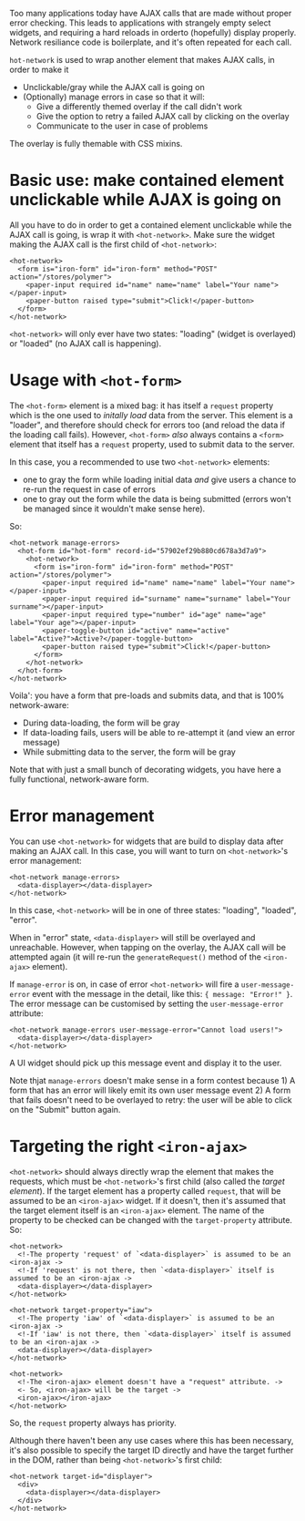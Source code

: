 Too many applications today have AJAX calls that are made without proper error checking. This leads to applications with strangely empty select widgets, and requiring a hard reloads in orderto (hopefully) display properly. Network resiliance code is boilerplate, and it's often repeated for each call.

`hot-network` is used to wrap another element that makes AJAX calls, in order to make it

* Unclickable/gray while the AJAX call is going on
* (Optionally) manage errors in case so that it will:
  * Give a differently themed overlay if the call didn't work
  * Give the option to retry a failed AJAX call by clicking on the overlay
  * Communicate to the user in case of problems

The overlay is fully themable with CSS mixins.

# Basic use: make contained element unclickable while AJAX is going on

All you have to do in order to get a contained element unclickable while the AJAX call is going, is wrap it with `<hot-network>`. Make sure the widget making the AJAX call is the first child of `<hot-network>`:

    <hot-network>
      <form is="iron-form" id="iron-form" method="POST" action="/stores/polymer">
        <paper-input required id="name" name="name" label="Your name"></paper-input>
        <paper-button raised type="submit">Click!</paper-button>
      </form>
    </hot-network>

`<hot-network>` will only ever have two states: "loading" (widget is overlayed) or "loaded" (no AJAX call is happening).

# Usage with `<hot-form>`

The `<hot-form>` element is a mixed bag: it has itself a `request` property which is the one used to _initally load_ data from the server. This element is a "loader", and therefore should check for errors too (and reload the data if the loading call fails). However, `<hot-form>` _also_ always contains a `<form>` element that itself has a `request` property, used to submit data to the server.

In this case, you a recommended to use two `<hot-network>` elements:

* one to gray the form while loading initial data _and_ give users a chance to re-run the request in case of errors
* one to gray out the form while the data is being submitted (errors won't be managed since it wouldn't make sense here).

So:

    <hot-network manage-errors>
      <hot-form id="hot-form" record-id="57902ef29b880cd678a3d7a9">
        <hot-network>
          <form is="iron-form" id="iron-form" method="POST" action="/stores/polymer">
            <paper-input required id="name" name="name" label="Your name"></paper-input>
            <paper-input required id="surname" name="surname" label="Your surname"></paper-input>
            <paper-input required type="number" id="age" name="age" label="Your age"></paper-input>
            <paper-toggle-button id="active" name="active" label="Active?">Active?</paper-toggle-button>
            <paper-button raised type="submit">Click!</paper-button>
          </form>
        </hot-network>
      </hot-form>
    </hot-network>

Voila': you have a form that pre-loads and submits data, and that is 100% network-aware:

* During data-loading, the form will be gray
* If data-loading fails, users will be able to re-attempt it (and view an error message)
* While submitting data to the server, the form will be gray

Note that with just a small bunch of decorating widgets, you have here a fully functional, network-aware form.

# Error management

You can use `<hot-network>` for widgets that are build to display data after making an AJAX call. In this case, you will want to turn on `<hot-network>`'s error management:

    <hot-network manage-errors>
      <data-displayer></data-displayer>
    </hot-network>

In this case, `<hot-network>` will be in one of three states: "loading", "loaded", "error".

When in "error" state, `<data-displayer>` will still be overlayed and unreachable. However, when tapping on the overlay, the AJAX call will be attempted again (it will re-run the `generateRequest()` method of the `<iron-ajax>` element).

If `manage-error` is on, in case of error `<hot-network>` will fire a `user-message-error` event with the message in the detail, like this: `{ message: "Error!" }`. The error message can be customised by setting the `user-message-error` attribute:

    <hot-network manage-errors user-message-error="Cannot load users!">
      <data-displayer></data-displayer>
    </hot-network>

A UI widget should pick up this message event and display it to the user.

Note thjat `manage-errors` doesn't make sense in a form contest because 1) A form that has an error will likely emit its own user message event 2) A form that fails doesn't need to be overlayed to retry: the user will be able to click on the "Submit" button again.

# Targeting the right `<iron-ajax>`

`<hot-network>` should always directly wrap the element that makes the requests, which must be `<hot-network>`'s first child (also called the _target element_).
If the target element has a property called `request`, that will be assumed to be an `<iron-ajax>` widget. If it doesn't, then it's assumed that the target element itself is an `<iron-ajax>` element. The name of the property to be checked can be changed with the `target-property` attribute.
So:

    <hot-network>
      <!-The property 'request' of `<data-displayer>` is assumed to be an <iron-ajax ->
      <!-If 'request' is not there, then `<data-displayer>` itself is assumed to be an <iron-ajax ->
      <data-displayer></data-displayer>
    </hot-network>

    <hot-network target-property="iaw">
      <!-The property 'iaw' of `<data-displayer>` is assumed to be an <iron-ajax ->
      <!-If 'iaw' is not there, then `<data-displayer>` itself is assumed to be an <iron-ajax ->
      <data-displayer></data-displayer>
    </hot-network>

    <hot-network>
      <!-The <iron-ajax> element doesn't have a "request" attribute. ->
      <- So, <iron-ajax> will be the target ->
      <iron-ajax></iron-ajax>
    </hot-network>

So, the `request` property always has priority.

Although there haven't been any use cases where this has been necessary, it's also possible to specify the target ID directly and have the target further in the DOM, rather than being `<hot-network>`'s first child:

    <hot-network target-id="displayer">
      <div>
        <data-displayer></data-displayer>
      </div>
    </hot-network>


